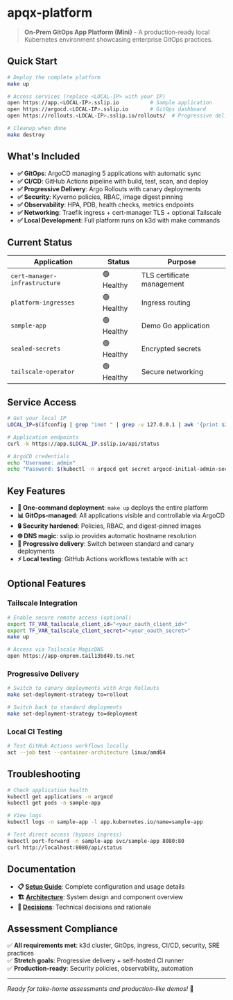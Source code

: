 # apqx-platform

> **On-Prem GitOps App Platform (Mini)** - A production-ready local Kubernetes environment showcasing enterprise GitOps practices.

## Quick Start

```bash
# Deploy the complete platform
make up

# Access services (replace <LOCAL-IP> with your IP)
open https://app.<LOCAL-IP>.sslip.io          # Sample application
open https://argocd.<LOCAL-IP>.sslip.io       # GitOps dashboard
open https://rollouts.<LOCAL-IP>.sslip.io/rollouts/  # Progressive delivery

# Cleanup when done
make destroy
```

## What's Included

- **✅ GitOps**: ArgoCD managing 5 applications with automatic sync
- **✅ CI/CD**: GitHub Actions pipeline with build, test, scan, and deploy
- **✅ Progressive Delivery**: Argo Rollouts with canary deployments
- **✅ Security**: Kyverno policies, RBAC, image digest pinning
- **✅ Observability**: HPA, PDB, health checks, metrics endpoints
- **✅ Networking**: Traefik ingress + cert-manager TLS + optional Tailscale
- **✅ Local Development**: Full platform runs on k3d with make commands

## Current Status

| Application | Status | Purpose |
|------------|---------|----------|
| `cert-manager-infrastructure` | 🟢 Healthy | TLS certificate management |
| `platform-ingresses` | 🟢 Healthy | Ingress routing |
| `sample-app` | 🟢 Healthy | Demo Go application |
| `sealed-secrets` | 🟢 Healthy | Encrypted secrets |
| `tailscale-operator` | 🟢 Healthy | Secure networking |

## Service Access

```bash
# Get your local IP
LOCAL_IP=$(ifconfig | grep "inet " | grep -v 127.0.0.1 | awk '{print $2}' | head -1)

# Application endpoints
curl -k https://app.$LOCAL_IP.sslip.io/api/status

# ArgoCD credentials
echo "Username: admin"
echo "Password: $(kubectl -n argocd get secret argocd-initial-admin-secret -o jsonpath='{.data.password}' | base64 -d)"
```

## Key Features

- **🚀 One-command deployment**: `make up` deploys the entire platform
- **📊 GitOps-managed**: All applications visible and controllable via ArgoCD  
- **🔒 Security hardened**: Policies, RBAC, and digest-pinned images
- **🌐 DNS magic**: sslip.io provides automatic hostname resolution
- **🔄 Progressive delivery**: Switch between standard and canary deployments
- **⚡ Local testing**: GitHub Actions workflows testable with `act`

## Optional Features

### Tailscale Integration
```bash
# Enable secure remote access (optional)
export TF_VAR_tailscale_client_id="<your_oauth_client_id>"
export TF_VAR_tailscale_client_secret="<your_oauth_secret>"
make up

# Access via Tailscale MagicDNS
open https://app-onprem.tail13bd49.ts.net
```

### Progressive Delivery
```bash
# Switch to canary deployments with Argo Rollouts
make set-deployment-strategy to=rollout

# Switch back to standard deployments  
make set-deployment-strategy to=deployment
```

### Local CI Testing
```bash
# Test GitHub Actions workflows locally
act --job test --container-architecture linux/amd64
```

## Troubleshooting

```bash
# Check application health
kubectl get applications -n argocd
kubectl get pods -n sample-app

# View logs
kubectl logs -n sample-app -l app.kubernetes.io/name=sample-app

# Test direct access (bypass ingress)
kubectl port-forward -n sample-app svc/sample-app 8080:80
curl http://localhost:8080/api/status
```

## Documentation

- **📋 [Setup Guide](docs/README.md)**: Complete configuration and usage details
- **🏗️ [Architecture](docs/architecture.md)**: System design and component overview  
- **📝 [Decisions](docs/DECISIONS.md)**: Technical decisions and rationale

## Assessment Compliance

✅ **All requirements met**: k3d cluster, GitOps, ingress, CI/CD, security, SRE practices  
✅ **Stretch goals**: Progressive delivery + self-hosted CI runner  
✅ **Production-ready**: Security policies, observability, automation

---

*Ready for take-home assessments and production-like demos!* 🚀
